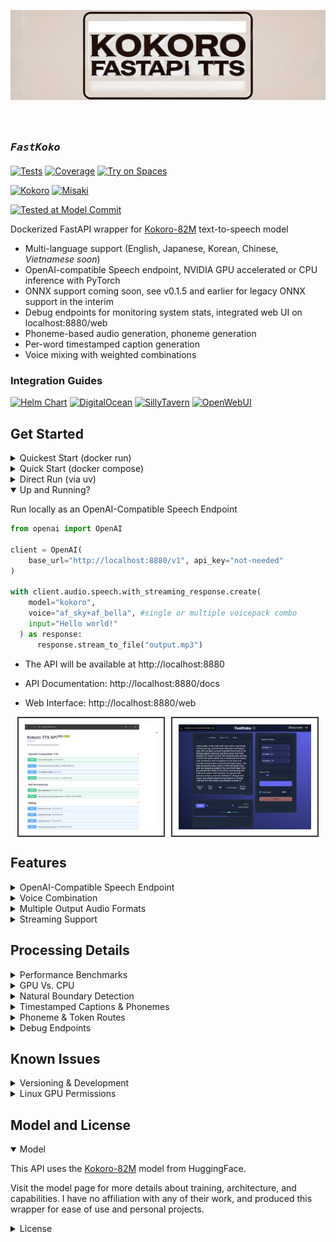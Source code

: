 <p align="center">
  <img src="githubbanner.png" alt="Kokoro TTS Banner">
</p>

# <sub><sub>_`FastKoko`_ </sub></sub>
[![Tests](https://img.shields.io/badge/tests-69%20passed-darkgreen)]()
[![Coverage](https://img.shields.io/badge/coverage-52%25-tan)]()
[![Try on Spaces](https://img.shields.io/badge/%F0%9F%A4%97%20Try%20on-Spaces-blue)](https://huggingface.co/spaces/Remsky/Kokoro-TTS-Zero)

[![Kokoro](https://img.shields.io/badge/kokoro-v0.7.9::31a2b63-BB5420)](https://github.com/hexgrad/kokoro)
[![Misaki](https://img.shields.io/badge/misaki-v0.7.9::ebc76c2-B8860B)](https://github.com/hexgrad/misaki)

[![Tested at Model Commit](https://img.shields.io/badge/last--tested--model--commit-1.0::9901c2b-blue)](https://huggingface.co/hexgrad/Kokoro-82M/commit/9901c2b79161b6e898b7ea857ae5298f47b8b0d6)

Dockerized FastAPI wrapper for [Kokoro-82M](https://huggingface.co/hexgrad/Kokoro-82M) text-to-speech model
- Multi-language support (English, Japanese, Korean, Chinese, _Vietnamese soon_)
- OpenAI-compatible Speech endpoint, NVIDIA GPU accelerated or CPU inference with PyTorch 
- ONNX support coming soon, see v0.1.5 and earlier for legacy ONNX support in the interim
- Debug endpoints for monitoring system stats, integrated web UI on localhost:8880/web
- Phoneme-based audio generation, phoneme generation
- Per-word timestamped caption generation
- Voice mixing with weighted combinations

### Integration Guides
 [![Helm Chart](https://img.shields.io/badge/Helm%20Chart-black?style=flat&logo=helm&logoColor=white)](https://github.com/remsky/Kokoro-FastAPI/wiki/Setup-Kubernetes) [![DigitalOcean](https://img.shields.io/badge/DigitalOcean-black?style=flat&logo=digitalocean&logoColor=white)](https://github.com/remsky/Kokoro-FastAPI/wiki/Integrations-DigitalOcean) [![SillyTavern](https://img.shields.io/badge/SillyTavern-black?style=flat&color=red)](https://github.com/remsky/Kokoro-FastAPI/wiki/Integrations-SillyTavern)
[![OpenWebUI](https://img.shields.io/badge/OpenWebUI-black?style=flat&color=white)](https://github.com/remsky/Kokoro-FastAPI/wiki/Integrations-OpenWebUi)




## Get Started

<details>
<summary>Quickest Start (docker run)</summary>


Pre built images are available to run, with arm/multi-arch support, and baked in models
Refer to the core/config.py file for a full list of variables which can be managed via the environment

```bash
# the `latest` tag can be used, but should not be considered stable as it may include `nightly` branch builds
# it may have some bonus features however, and feedback/testing is welcome

docker run -p 8880:8880 ghcr.io/remsky/kokoro-fastapi-cpu:v0.2.2 # CPU, or:
docker run --gpus all -p 8880:8880 ghcr.io/remsky/kokoro-fastapi-gpu:v0.2.2  #NVIDIA GPU
```


</details>

<details>

<summary>Quick Start (docker compose) </summary>

1. Install prerequisites, and start the service using Docker Compose (Full setup including UI):
   - Install [Docker](https://www.docker.com/products/docker-desktop/)
   - Clone the repository:
        ```bash
        git clone https://github.com/remsky/Kokoro-FastAPI.git
        cd Kokoro-FastAPI

        cd docker/gpu  # For GPU support
        # or cd docker/cpu  # For CPU support
        docker compose up --build

        # Models will auto-download, but if needed you can manually download:
        python docker/scripts/download_model.py --output api/src/models/v1_0

        # Or run directly via UV:
        ./start-gpu.sh  # For GPU support
        ./start-cpu.sh  # For CPU support
        ```
</details>
<details>
<summary>Direct Run (via uv) </summary>

1. Install prerequisites ():
   - Install [astral-uv](https://docs.astral.sh/uv/)
   - Install [espeak-ng](https://github.com/espeak-ng/espeak-ng) in your system if you want it available as a fallback for unknown words/sounds. The upstream libraries may attempt to handle this, but results have varied.
   - Clone the repository:
        ```bash
        git clone https://github.com/remsky/Kokoro-FastAPI.git
        cd Kokoro-FastAPI
        ```
        
        Run the [model download script](https://github.com/remsky/Kokoro-FastAPI/blob/master/docker/scripts/download_model.py) if you haven't already
     
        Start directly via UV (with hot-reload)
        ```bash
        ./start-cpu.sh OR
        ./start-gpu.sh 
        ```

</details>

<details open>
<summary> Up and Running? </summary>


Run locally as an OpenAI-Compatible Speech Endpoint
    
```python
from openai import OpenAI

client = OpenAI(
    base_url="http://localhost:8880/v1", api_key="not-needed"
)

with client.audio.speech.with_streaming_response.create(
    model="kokoro",
    voice="af_sky+af_bella", #single or multiple voicepack combo
    input="Hello world!"
  ) as response:
      response.stream_to_file("output.mp3")
```
  
- The API will be available at http://localhost:8880
- API Documentation: http://localhost:8880/docs

- Web Interface: http://localhost:8880/web

<div align="center" style="display: flex; justify-content: center; gap: 10px;">
  <img src="assets/docs-screenshot.png" width="42%" alt="API Documentation" style="border: 2px solid #333; padding: 10px;">
  <img src="assets/webui-screenshot.png" width="42%" alt="Web UI Screenshot" style="border: 2px solid #333; padding: 10px;">
</div>

</details>


## Features 
<details>
<summary>OpenAI-Compatible Speech Endpoint</summary>

```python
# Using OpenAI's Python library
from openai import OpenAI
client = OpenAI(base_url="http://localhost:8880/v1", api_key="not-needed")
response = client.audio.speech.create(
    model="kokoro",  
    voice="af_bella+af_sky", # see /api/src/core/openai_mappings.json to customize
    input="Hello world!",
    response_format="mp3"
)

response.stream_to_file("output.mp3")
```
Or Via Requests:
```python
import requests


response = requests.get("http://localhost:8880/v1/audio/voices")
voices = response.json()["voices"]

# Generate audio
response = requests.post(
    "http://localhost:8880/v1/audio/speech",
    json={
        "model": "kokoro",  
        "input": "Hello world!",
        "voice": "af_bella",
        "response_format": "mp3",  # Supported: mp3, wav, opus, flac
        "speed": 1.0
    }
)

# Save audio
with open("output.mp3", "wb") as f:
    f.write(response.content)
```

Quick tests (run from another terminal):
```bash
python examples/assorted_checks/test_openai/test_openai_tts.py # Test OpenAI Compatibility
python examples/assorted_checks/test_voices/test_all_voices.py # Test all available voices
```
</details>

<details>
<summary>Voice Combination</summary>

- Weighted voice combinations using ratios (e.g., "af_bella(2)+af_heart(1)" for 67%/33% mix)
- Ratios are automatically normalized to sum to 100%
- Available through any endpoint by adding weights in parentheses
- Saves generated voicepacks for future use

Combine voices and generate audio:
```python
import requests
response = requests.get("http://localhost:8880/v1/audio/voices")
voices = response.json()["voices"]

# Example 1: Simple voice combination (50%/50% mix)
response = requests.post(
    "http://localhost:8880/v1/audio/speech",
    json={
        "input": "Hello world!",
        "voice": "af_bella+af_sky",  # Equal weights
        "response_format": "mp3"
    }
)

# Example 2: Weighted voice combination (67%/33% mix)
response = requests.post(
    "http://localhost:8880/v1/audio/speech",
    json={
        "input": "Hello world!",
        "voice": "af_bella(2)+af_sky(1)",  # 2:1 ratio = 67%/33%
        "response_format": "mp3"
    }
)

# Example 3: Download combined voice as .pt file
response = requests.post(
    "http://localhost:8880/v1/audio/voices/combine",
    json="af_bella(2)+af_sky(1)"  # 2:1 ratio = 67%/33%
)

# Save the .pt file
with open("combined_voice.pt", "wb") as f:
    f.write(response.content)

# Use the downloaded voice file
response = requests.post(
    "http://localhost:8880/v1/audio/speech",
    json={
        "input": "Hello world!",
        "voice": "combined_voice",  # Use the saved voice file
        "response_format": "mp3"
    }
)

```
<p align="center">
  <img src="assets/voice_analysis.png" width="80%" alt="Voice Analysis Comparison" style="border: 2px solid #333; padding: 10px;">
</p>
</details>

<details>
<summary>Multiple Output Audio Formats</summary>

- mp3
- wav
- opus 
- flac
- aac
- pcm

<p align="center">
<img src="assets/format_comparison.png" width="80%" alt="Audio Format Comparison" style="border: 2px solid #333; padding: 10px;">
</p>

</details>

<details>
<summary>Streaming Support</summary>

```python
# OpenAI-compatible streaming
from openai import OpenAI
client = OpenAI(
    base_url="http://localhost:8880/v1", api_key="not-needed")

# Stream to file
with client.audio.speech.with_streaming_response.create(
    model="kokoro",
    voice="af_bella",
    input="Hello world!"
) as response:
    response.stream_to_file("output.mp3")

# Stream to speakers (requires PyAudio)
import pyaudio
player = pyaudio.PyAudio().open(
    format=pyaudio.paInt16, 
    channels=1, 
    rate=24000, 
    output=True
)

with client.audio.speech.with_streaming_response.create(
    model="kokoro",
    voice="af_bella",
    response_format="pcm",
    input="Hello world!"
) as response:
    for chunk in response.iter_bytes(chunk_size=1024):
        player.write(chunk)
```

Or via requests:
```python
import requests

response = requests.post(
    "http://localhost:8880/v1/audio/speech",
    json={
        "input": "Hello world!",
        "voice": "af_bella",
        "response_format": "pcm"
    },
    stream=True
)

for chunk in response.iter_content(chunk_size=1024):
    if chunk:
        # Process streaming chunks
        pass
```

<p align="center">
  <img src="assets/gpu_first_token_timeline_openai.png" width="45%" alt="GPU First Token Timeline" style="border: 2px solid #333; padding: 10px; margin-right: 1%;">
  <img src="assets/cpu_first_token_timeline_stream_openai.png" width="45%" alt="CPU First Token Timeline" style="border: 2px solid #333; padding: 10px;">
</p>

Key Streaming Metrics:
- First token latency @ chunksize
    - ~300ms  (GPU) @ 400 
    - ~3500ms (CPU) @ 200 (older i7)
    - ~<1s    (CPU) @ 200 (M3 Pro)
- Adjustable chunking settings for real-time playback 

*Note: Artifacts in intonation can increase with smaller chunks*
</details>

## Processing Details
<details>
<summary>Performance Benchmarks</summary>

Benchmarking was performed on generation via the local API using text lengths up to feature-length books (~1.5 hours output), measuring processing time and realtime factor. Tests were run on: 
- Windows 11 Home w/ WSL2 
- NVIDIA 4060Ti 16gb GPU @ CUDA 12.1
- 11th Gen i7-11700 @ 2.5GHz
- 64gb RAM
- WAV native output
- H.G. Wells - The Time Machine (full text)

<p align="center">
  <img src="assets/gpu_processing_time.png" width="45%" alt="Processing Time" style="border: 2px solid #333; padding: 10px; margin-right: 1%;">
  <img src="assets/gpu_realtime_factor.png" width="45%" alt="Realtime Factor" style="border: 2px solid #333; padding: 10px;">
</p>

Key Performance Metrics:
- Realtime Speed: Ranges between 35x-100x (generation time to output audio length)
- Average Processing Rate: 137.67 tokens/second (cl100k_base)
</details>
<details>
<summary>GPU Vs. CPU</summary>

```bash
# GPU: Requires NVIDIA GPU with CUDA 12.1 support (~35x-100x realtime speed)
cd docker/gpu
docker compose up --build

# CPU: PyTorch CPU inference
cd docker/cpu
docker compose up --build

```
*Note: Overall speed may have reduced somewhat with the structural changes to accommodate streaming. Looking into it* 
</details>

<details>
<summary>Natural Boundary Detection</summary>

- Automatically splits and stitches at sentence boundaries 
- Helps to reduce artifacts and allow long form processing as the base model is only currently configured for approximately 30s output

The model is capable of processing up to a 510 phonemized token chunk at a time, however, this can often lead to 'rushed' speech or other artifacts. An additional layer of chunking is applied in the server, that creates flexible chunks with a `TARGET_MIN_TOKENS` , `TARGET_MAX_TOKENS`, and `ABSOLUTE_MAX_TOKENS` which are configurable via environment variables, and set to 175, 250, 450 by default

</details>

<details>
<summary>Timestamped Captions & Phonemes</summary>

Generate audio with word-level timestamps:
```python
import requests
import json

response = requests.post(
    "http://localhost:8880/dev/captioned_speech",
    json={
        "model": "kokoro",
        "input": "Hello world!",
        "voice": "af_bella",
        "speed": 1.0,
        "response_format": "wav"
    }
)

# Get timestamps from header
timestamps = json.loads(response.headers['X-Word-Timestamps'])
print("Word-level timestamps:")
for ts in timestamps:
    print(f"{ts['word']}: {ts['start_time']:.3f}s - {ts['end_time']:.3f}s")

# Save audio
with open("output.wav", "wb") as f:
    f.write(response.content)
```
</details>

<details>
<summary>Phoneme & Token Routes</summary>

Convert text to phonemes and/or generate audio directly from phonemes:
```python
import requests

def get_phonemes(text: str, language: str = "a"):
    """Get phonemes and tokens for input text"""
    response = requests.post(
        "http://localhost:8880/dev/phonemize",
        json={"text": text, "language": language}  # "a" for American English
    )
    response.raise_for_status()
    result = response.json()
    return result["phonemes"], result["tokens"]

def generate_audio_from_phonemes(phonemes: str, voice: str = "af_bella"):
    """Generate audio from phonemes"""
    response = requests.post(
        "http://localhost:8880/dev/generate_from_phonemes",
        json={"phonemes": phonemes, "voice": voice},
        headers={"Accept": "audio/wav"}
    )
    if response.status_code != 200:
        print(f"Error: {response.text}")
        return None
    return response.content

# Example usage
text = "Hello world!"
try:
    # Convert text to phonemes
    phonemes, tokens = get_phonemes(text)
    print(f"Phonemes: {phonemes}")  # e.g. ðɪs ɪz ˈoʊnli ɐ tˈɛst
    print(f"Tokens: {tokens}")      # Token IDs including start/end tokens

    # Generate and save audio
    if audio_bytes := generate_audio_from_phonemes(phonemes):
        with open("speech.wav", "wb") as f:
            f.write(audio_bytes)
        print(f"Generated {len(audio_bytes)} bytes of audio")
except Exception as e:
    print(f"Error: {e}")
```

See `examples/phoneme_examples/generate_phonemes.py` for a sample script.
</details>

<details>
<summary>Debug Endpoints</summary>

Monitor system state and resource usage with these endpoints:

- `/debug/threads` - Get thread information and stack traces
- `/debug/storage` - Monitor temp file and output directory usage
- `/debug/system` - Get system information (CPU, memory, GPU)
- `/debug/session_pools` - View ONNX session and CUDA stream status

Useful for debugging resource exhaustion or performance issues.
</details>

## Known Issues

<details>
<summary>Versioning & Development</summary>

I'm doing what I can to keep things stable, but we are on an early and rapid set of build cycles here.
If you run into trouble, you may have to roll back a version on the release tags if something comes up, or build up from source and/or troubleshoot + submit a PR. Will leave the branch up here for the last known stable points:

`v0.1.4`
`v0.0.5post1`

Free and open source is a community effort, and I love working on this project, though there's only really so many hours in a day. If you'd like to support the work, feel free to open a PR, buy me a coffee, or report any bugs/features/etc you find during use.

  <a href="https://www.buymeacoffee.com/remsky" target="_blank">
    <img 
      src="https://cdn.buymeacoffee.com/buttons/v2/default-violet.png" 
      alt="Buy Me A Coffee" 
      style="height: 30px !important;width: 110px !important;"
    >
  </a>

  
</details>

<details>
<summary>Linux GPU Permissions</summary>

Some Linux users may encounter GPU permission issues when running as non-root. 
Can't guarantee anything, but here are some common solutions, consider your security requirements carefully

### Option 1: Container Groups (Likely the best option)
```yaml
services:
  kokoro-tts:
    # ... existing config ...
    group_add:
      - "video"
      - "render"
```

### Option 2: Host System Groups
```yaml
services:
  kokoro-tts:
    # ... existing config ...
    user: "${UID}:${GID}"
    group_add:
      - "video"
```
Note: May require adding host user to groups: `sudo usermod -aG docker,video $USER` and system restart.

### Option 3: Device Permissions (Use with caution)
```yaml
services:
  kokoro-tts:
    # ... existing config ...
    devices:
      - /dev/nvidia0:/dev/nvidia0
      - /dev/nvidiactl:/dev/nvidiactl
      - /dev/nvidia-uvm:/dev/nvidia-uvm
```
⚠️ Warning: Reduces system security. Use only in development environments.

Prerequisites: NVIDIA GPU, drivers, and container toolkit must be properly configured.

Visit [NVIDIA Container Toolkit installation](https://docs.nvidia.com/datacenter/cloud-native/container-toolkit/latest/install-guide.html) for more detailed information

</details>

## Model and License

<details open>
<summary>Model</summary>

This API uses the [Kokoro-82M](https://huggingface.co/hexgrad/Kokoro-82M) model from HuggingFace. 

Visit the model page for more details about training, architecture, and capabilities. I have no affiliation with any of their work, and produced this wrapper for ease of use and personal projects.
</details>
<details>
<summary>License</summary>
This project is licensed under the Apache License 2.0 - see below for details:

- The Kokoro model weights are licensed under Apache 2.0 (see [model page](https://huggingface.co/hexgrad/Kokoro-82M))
- The FastAPI wrapper code in this repository is licensed under Apache 2.0 to match
- The inference code adapted from StyleTTS2 is MIT licensed

The full Apache 2.0 license text can be found at: https://www.apache.org/licenses/LICENSE-2.0
</details>
